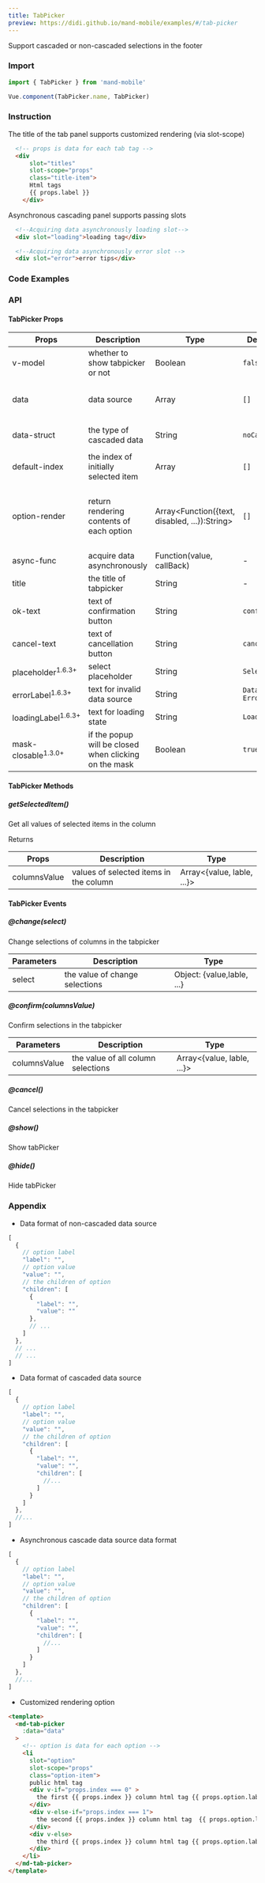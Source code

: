```yaml
---
title: TabPicker
preview: https://didi.github.io/mand-mobile/examples/#/tab-picker
---
```


Support cascaded or non-cascaded selections in the footer

### Import

```javascript
import { TabPicker } from 'mand-mobile'

Vue.component(TabPicker.name, TabPicker)
```
### Instruction

The title of the tab panel supports customized rendering (via slot-scope)

```html
  <!-- props is data for each tab tag -->
  <div
      slot="titles"
      slot-scope="props"
      class="title-item">
      Html tags
      {{ props.label }}
    </div>
```

Asynchronous cascading panel supports passing slots

```html
  <!--Acquiring data asynchronously loading slot-->
  <div slot="loading">loading tag</div>

  <!--Acquiring data asynchronously error slot -->
  <div slot="error">error tips</div>
```

### Code Examples
<!-- DEMO -->

### API

#### TabPicker Props
|Props | Description | Type | Default | Note|
|----|-----|------|------|------|
|v-model|whether to show tabpicker or not|Boolean|`false`|-|
|data|data source|Array|`[]`|refer to `Appendix` for data format|
|data-struct|the type of cascaded data|String|`noCascade`|`normal`, `cascade`, `async`|
|default-index|the index of initially selected item|Array|`[]`|-|
|option-render|return rendering contents of each option|Array<Function({text, disabled, ...}):String>|`[]`|`vue 2.1.0+` surpports `slot-scope`，see `Appendix`|
|async-func|acquire data asynchronously|Function(value, callBack)|-|-|
|title|the title of tabpicker|String|-|-|
|ok-text|text of confirmation button|String|`confirm`|-|
|cancel-text|text of cancellation button|String|`cancel`|-|
|placeholder<sup class="version-after">1.6.3+</sup>|select placeholder|String|`Select`|-|
|errorLabel<sup class="version-after">1.6.3+</sup>|text for invalid data source|String|`Data Error`|-|
|loadingLabel<sup class="version-after">1.6.3+</sup>|text for loading state|String|`Loading`|-|
|mask-closable<sup class="version-after">1.3.0+</sup>|if the popup will be closed when clicking on the mask|Boolean|`true`|-|

#### TabPicker Methods

##### getSelectedItem()
Get all values of selected items in the column

Returns

|Props | Description | Type|
|----|-----|------|
|columnsValue|values of selected items in the column|Array<{value, lable, ...}>|

#### TabPicker Events

##### @change(select)
Change selections of columns in the tabpicker

|Parameters | Description | Type|
|----|-----|------|
|select|the value of change selections|Object: {value,lable, ...}|

##### @confirm(columnsValue)
Confirm selections in the tabpicker

|Parameters | Description | Type|
|----|-----|------|
|columnsValue|the value of all column selections|Array<{value, lable, ...}>|

##### @cancel()
Cancel selections in the tabpicker

##### @show()
Show tabPicker

##### @hide()
Hide tabPicker

### Appendix

* Data format of non-cascaded data source

```javascript
[
  {
    // option label
    "label": "",
    // option value
    "value": "",
    // the children of option
    "children": [
      {
        "label": "",
        "value": ""
      },
      // ...
    ]
  },
  // ...
  // ...
]
```

* Data format of cascaded data source

```javascript
[
  {
    // option label
    "label": "",
    // option value
    "value": "",
    // the children of option
    "children": [
      {
        "label": "",
        "value": "",
        "children": [
          //...
        ]
      }
    ]
  },
  //...
]
```

* Asynchronous cascade data source data format

```javascript
[
  {
    // option label
    "label": "",
    // option value
    "value": "",
    // the children of option
    "children": [
      {
        "label": "",
        "value": "",
        "children": [
          //...
        ]
      }
    ]
  },
  //...
]
```

* Customized rendering option

```html
<template>
  <md-tab-picker
    :data="data"
  >
    <!-- option is data for each option -->
    <li
      slot="option"
      slot-scope="props"
      class="option-item">
      public html tag
      <div v-if="props.index === 0" >
        the first {{ props.index }} column html tag {{ props.option.label }}
      </div>
      <div v-else-if="props.index === 1">
        the second {{ props.index }} column html tag  {{ props.option.label }}
      </div>
      <div v-else>
        the third {{ props.index }} column html tag {{ props.option.label }}
      </div>
    </li>
  </md-tab-picker>
</template>
```
